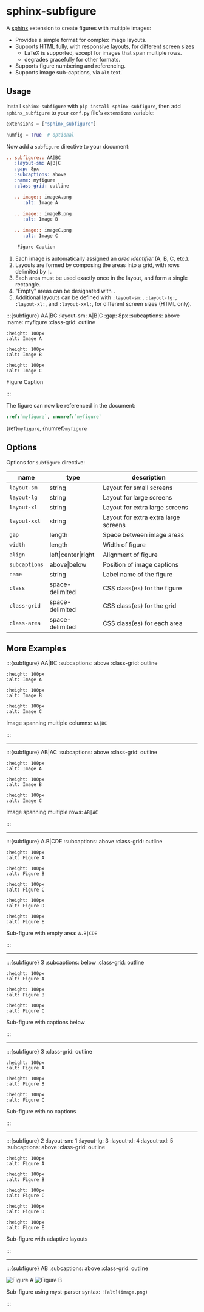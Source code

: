 # sphinx-subfigure

A [sphinx](https://www.sphinx-doc.org) extension to create figures with multiple images:

- Provides a simple format for complex image layouts.
- Supports HTML fully, with responsive layouts, for different screen sizes
  - LaTeX is supported, except for images that span multiple rows.
  - degrades gracefully for other formats.
- Supports figure numbering and referencing.
- Supports image sub-captions, via `alt` text.

## Usage

Install `sphinx-subfigure` with `pip install sphinx-subfigure`,
then add `sphinx_subfigure` to your `conf.py` file's `extensions` variable:

```python
extensions = ["sphinx_subfigure"]

numfig = True  # optional
```

Now add a `subfigure` directive to your document:

```restructuredtext
.. subfigure:: AA|BC
   :layout-sm: A|B|C
   :gap: 8px
   :subcaptions: above
   :name: myfigure
   :class-grid: outline

   .. image:: imageA.png
      :alt: Image A

   .. image:: imageB.png
      :alt: Image B

   .. image:: imageC.png
      :alt: Image C

    Figure Caption
```

1. Each image is automatically assigned an *area identifier* (A, B, C, etc.).
2. Layouts are formed by composing the areas into a grid, with rows delimited by `|`.
3. Each area must be used exactly once in the layout, and form a single rectangle.
4. "Empty" areas can be designated with `.`
5. Additional layouts can be defined with `:layout-sm:`, `:layout-lg:`, `:layout-xl:`, and `:layout-xxl:`, for different screen sizes (HTML only).

:::{subfigure} AA|BC
:layout-sm: A|B|C
:gap: 8px
:subcaptions: above
:name: myfigure
:class-grid: outline

```{image} _static/A.png
:height: 100px
:alt: Image A
```

```{image} _static/B.png
:height: 100px
:alt: Image B
```

```{image} _static/C.png
:height: 100px
:alt: Image C
```

Figure Caption

:::

The figure can now be referenced in the document:

```restructuredtext
:ref:`myfigure`, :numref:`myfigure`
```

{ref}`myfigure`, {numref}`myfigure`

## Options

Options for `subfigure` directive:

| name | type | description |
| ---- | ---- | ----------- |
| `layout-sm` | string | Layout for small screens |
| `layout-lg` | string | Layout for large screens |
| `layout-xl` | string | Layout for extra large screens |
| `layout-xxl` | string | Layout for extra extra large screens |
| `gap` | length | Space between image areas |
| `width` | length | Width of figure |
| `align` | left\|center\|right | Alignment of figure |
| `subcaptions` | above\|below | Position of image captions |
| `name` | string | Label name of the figure |
| `class` | space-delimited | CSS class(es) for the figure |
| `class-grid` | space-delimited | CSS class(es) for the grid |
| `class-area` | space-delimited | CSS class(es) for each area |

## More Examples

:::{subfigure} AA|BC
:subcaptions: above
:class-grid: outline

```{image} _static/A.png
:height: 100px
:alt: Image A
```

```{image} _static/B.png
:height: 100px
:alt: Image B
```

```{image} _static/C.png
:height: 100px
:alt: Image C
```

Image spanning multiple columns: `AA|BC`

:::

---

:::{subfigure} AB|AC
:subcaptions: above
:class-grid: outline

```{image} _static/A.png
:height: 100px
:alt: Image A
```

```{image} _static/B.png
:height: 100px
:alt: Image B
```

```{image} _static/C.png
:height: 100px
:alt: Image C
```

Image spanning multiple rows: `AB|AC`

:::

---

:::{subfigure} A.B|CDE
:subcaptions: above
:class-grid: outline

```{image} _static/A.png
:height: 100px
:alt: Figure A
```

```{image} _static/B.png
:height: 100px
:alt: Figure B
```

```{image} _static/C.png
:height: 100px
:alt: Figure C
```

```{image} _static/D.png
:height: 100px
:alt: Figure D
```

```{image} _static/E.png
:height: 100px
:alt: Figure E
```

Sub-figure with empty area: `A.B|CDE`

:::

---

:::{subfigure} 3
:subcaptions: below
:class-grid: outline

```{image} _static/A.png
:height: 100px
:alt: Figure A
```

```{image} _static/B.png
:height: 100px
:alt: Figure B
```

```{image} _static/C.png
:height: 100px
:alt: Figure C
```

Sub-figure with captions below

:::

---

:::{subfigure} 3
:class-grid: outline

```{image} _static/A.png
:height: 100px
:alt: Figure A
```

```{image} _static/B.png
:height: 100px
:alt: Figure B
```

```{image} _static/C.png
:height: 100px
:alt: Figure C
```

Sub-figure with no captions

:::

---

:::{subfigure} 2
:layout-sm: 1
:layout-lg: 3
:layout-xl: 4
:layout-xxl: 5
:subcaptions: above
:class-grid: outline

```{image} _static/A.png
:height: 100px
:alt: Figure A
```

```{image} _static/B.png
:height: 100px
:alt: Figure B
```

```{image} _static/C.png
:height: 100px
:alt: Figure C
```

```{image} _static/D.png
:height: 100px
:alt: Figure D
```

```{image} _static/E.png
:height: 100px
:alt: Figure E
```

Sub-figure with adaptive layouts

:::

---

:::{subfigure} AB
:subcaptions: above
:class-grid: outline

![Figure A](_static/A.png)
![Figure B](_static/B.png)

Sub-figure using myst-parser syntax: `![alt](image.png)`

:::
